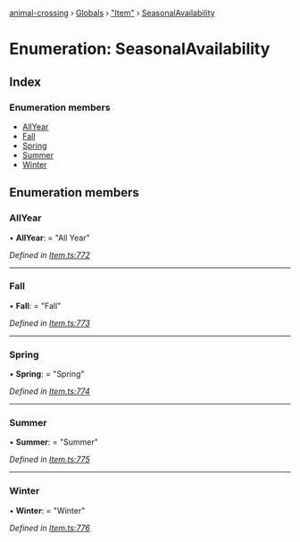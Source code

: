 [animal-crossing](../README.md) › [Globals](../globals.md) › ["Item"](../modules/_item_.md) › [SeasonalAvailability](_item_.seasonalavailability.md)

# Enumeration: SeasonalAvailability

## Index

### Enumeration members

* [AllYear](_item_.seasonalavailability.md#allyear)
* [Fall](_item_.seasonalavailability.md#fall)
* [Spring](_item_.seasonalavailability.md#spring)
* [Summer](_item_.seasonalavailability.md#summer)
* [Winter](_item_.seasonalavailability.md#winter)

## Enumeration members

###  AllYear

• **AllYear**: = "All Year"

*Defined in [Item.ts:772](https://github.com/Norviah/animal-crossing/blob/da8caaf/module/types/Item.ts#L772)*

___

###  Fall

• **Fall**: = "Fall"

*Defined in [Item.ts:773](https://github.com/Norviah/animal-crossing/blob/da8caaf/module/types/Item.ts#L773)*

___

###  Spring

• **Spring**: = "Spring"

*Defined in [Item.ts:774](https://github.com/Norviah/animal-crossing/blob/da8caaf/module/types/Item.ts#L774)*

___

###  Summer

• **Summer**: = "Summer"

*Defined in [Item.ts:775](https://github.com/Norviah/animal-crossing/blob/da8caaf/module/types/Item.ts#L775)*

___

###  Winter

• **Winter**: = "Winter"

*Defined in [Item.ts:776](https://github.com/Norviah/animal-crossing/blob/da8caaf/module/types/Item.ts#L776)*
